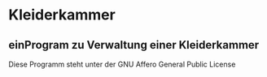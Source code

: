 # Kleiderkammer
## einProgram zu Verwaltung einer Kleiderkammer

Diese Programm steht unter der GNU Affero General Public License
